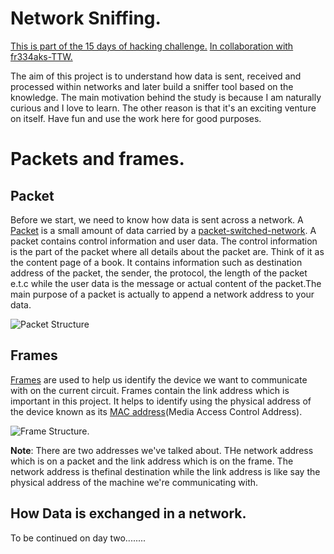 # Network Sniffing.
[This is part of the 15 days of hacking challenge.](https://github.com/P4rsz/15-days-of-Hacking)
[In collaboration with fr334aks-TTW.](https://github.com/fr334aks-TTW/15-days-of-hacking)

The aim of this project is to understand how data is sent, received and processed within networks and later build a sniffer tool based on the knowledge.
The main motivation behind the study is because I am naturally curious and I love to learn. The other reason is that it's an exciting venture on itself. Have fun and use the work here for good purposes.

# Packets and frames.
## Packet
Before we start, we need to know how data is sent across a network. A [Packet](https://en.wikipedia.org/wiki/Network_packet) is a small amount of data carried by a
[packet-switched-network](https://en.wikipedia.org/wiki/Packet_switching). A packet contains control information and user data. The control information is the
part of the packet where all details about the packet are. Think of it as the content page of a book. It contains information such as destination address of the
packet, the sender, the protocol, the length of the packet e.t.c while the user data is the message or actual content of the packet.The main purpose of a packet is
actually to append a network address to your data. 

![Packet Structure](https://upload.wikimedia.org/wikipedia/commons/thumb/6/60/IPv4_Packet-en.svg/1280px-IPv4_Packet-en.svg.png)

## Frames 
[Frames](https://en.wikipedia.org/wiki/Frame_(networking)) are used to help us identify the device we want to communicate with on the current circuit. Frames contain the link address which is important in this project. It helps to identify using the physical address of the device known as its
[MAC address](https://en.wikipedia.org/wiki/MAC_address)(Media Access Control Address).

![Frame Structure.](https://upload.wikimedia.org/wikipedia/commons/1/13/Ethernet_Type_II_Frame_format.svg)

**Note**: There are two addresses we've talked about. THe network address which is on a packet and the link address which is on the frame. The network address is thefinal destination while the link address is like say the physical address of the machine we're communicating with.
      
 ## How Data is exchanged in a network.
 To be continued on day two........
